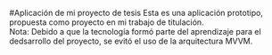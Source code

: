 #Aplicación de mi proyecto de tesis
Esta es una aplicación prototipo, propuesta como proyecto en mi trabajo de titulación.  
Nota: Debido a que la tecnología formó parte del aprendizaje para el dedsarrollo del proyecto, se evitó el uso de la arquitectura MVVM.
